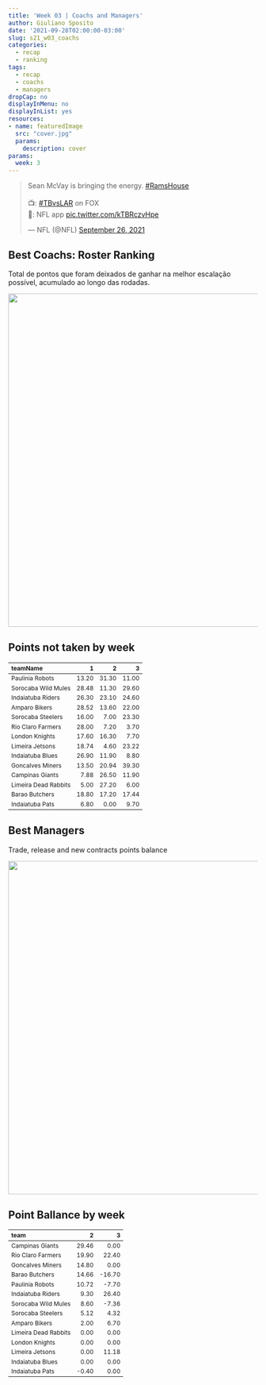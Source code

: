 ```yaml
---
title: 'Week 03 | Coachs and Managers'
author: Giuliano Sposito
date: '2021-09-28T02:00:00-03:00'
slug: s21_w03_coachs
categories:
  - recap
  - ranking
tags:
  - recap
  - coachs
  - managers
dropCap: no
displayInMenu: no
displayInList: yes
resources:
- name: featuredImage
  src: "cover.jpg"
  params:
    description: cover
params:
  week: 3
---
```

<script src="{{< blogdown/postref >}}index_files/kePrint/kePrint.js"></script>
<link href="{{< blogdown/postref >}}index_files/lightable/lightable.css" rel="stylesheet" />
<script src="{{< blogdown/postref >}}index_files/kePrint/kePrint.js"></script>
<link href="{{< blogdown/postref >}}index_files/lightable/lightable.css" rel="stylesheet" />

<!--more-->



<blockquote class="twitter-tweet"><p lang="en" dir="ltr">Sean McVay is bringing the energy. <a href="https://twitter.com/hashtag/RamsHouse?src=hash&amp;ref_src=twsrc%5Etfw">#RamsHouse</a><br><br>📺: <a href="https://twitter.com/hashtag/TBvsLAR?src=hash&amp;ref_src=twsrc%5Etfw">#TBvsLAR</a> on FOX<br>📱: NFL app <a href="https://t.co/kTBRczvHpe">pic.twitter.com/kTBRczvHpe</a></p>&mdash; NFL (@NFL) <a href="https://twitter.com/NFL/status/1442245568013606913?ref_src=twsrc%5Etfw">September 26, 2021</a></blockquote> <script async src="https://platform.twitter.com/widgets.js" charset="utf-8"></script>

## Best Coachs: Roster Ranking

Total de pontos que foram deixados de ganhar na melhor escalação possível, acumulado ao longo das rodadas.

<img src="{{< blogdown/postref >}}index_files/figure-html/bestCoachChart-1.png" width="672" />

## Points not taken by week

<table class="table" style="font-size: 12px; margin-left: auto; margin-right: auto;">
 <thead>
  <tr>
   <th style="text-align:left;"> teamName </th>
   <th style="text-align:right;"> 1 </th>
   <th style="text-align:right;"> 2 </th>
   <th style="text-align:right;"> 3 </th>
  </tr>
 </thead>
<tbody>
  <tr>
   <td style="text-align:left;"> Paulinia Robots </td>
   <td style="text-align:right;"> 13.20 </td>
   <td style="text-align:right;"> 31.30 </td>
   <td style="text-align:right;"> 11.00 </td>
  </tr>
  <tr>
   <td style="text-align:left;"> Sorocaba Wild Mules </td>
   <td style="text-align:right;"> 28.48 </td>
   <td style="text-align:right;"> 11.30 </td>
   <td style="text-align:right;"> 29.60 </td>
  </tr>
  <tr>
   <td style="text-align:left;"> Indaiatuba Riders </td>
   <td style="text-align:right;"> 26.30 </td>
   <td style="text-align:right;"> 23.10 </td>
   <td style="text-align:right;"> 24.60 </td>
  </tr>
  <tr>
   <td style="text-align:left;"> Amparo Bikers </td>
   <td style="text-align:right;"> 28.52 </td>
   <td style="text-align:right;"> 13.60 </td>
   <td style="text-align:right;"> 22.00 </td>
  </tr>
  <tr>
   <td style="text-align:left;"> Sorocaba Steelers </td>
   <td style="text-align:right;"> 16.00 </td>
   <td style="text-align:right;"> 7.00 </td>
   <td style="text-align:right;"> 23.30 </td>
  </tr>
  <tr>
   <td style="text-align:left;"> Rio Claro Farmers </td>
   <td style="text-align:right;"> 28.00 </td>
   <td style="text-align:right;"> 7.20 </td>
   <td style="text-align:right;"> 3.70 </td>
  </tr>
  <tr>
   <td style="text-align:left;"> London Knights </td>
   <td style="text-align:right;"> 17.60 </td>
   <td style="text-align:right;"> 16.30 </td>
   <td style="text-align:right;"> 7.70 </td>
  </tr>
  <tr>
   <td style="text-align:left;"> Limeira Jetsons </td>
   <td style="text-align:right;"> 18.74 </td>
   <td style="text-align:right;"> 4.60 </td>
   <td style="text-align:right;"> 23.22 </td>
  </tr>
  <tr>
   <td style="text-align:left;"> Indaiatuba Blues </td>
   <td style="text-align:right;"> 26.90 </td>
   <td style="text-align:right;"> 11.90 </td>
   <td style="text-align:right;"> 8.80 </td>
  </tr>
  <tr>
   <td style="text-align:left;"> Goncalves Miners </td>
   <td style="text-align:right;"> 13.50 </td>
   <td style="text-align:right;"> 20.94 </td>
   <td style="text-align:right;"> 39.30 </td>
  </tr>
  <tr>
   <td style="text-align:left;"> Campinas Giants </td>
   <td style="text-align:right;"> 7.88 </td>
   <td style="text-align:right;"> 26.50 </td>
   <td style="text-align:right;"> 11.90 </td>
  </tr>
  <tr>
   <td style="text-align:left;"> Limeira Dead Rabbits </td>
   <td style="text-align:right;"> 5.00 </td>
   <td style="text-align:right;"> 27.20 </td>
   <td style="text-align:right;"> 6.00 </td>
  </tr>
  <tr>
   <td style="text-align:left;"> Barao Butchers </td>
   <td style="text-align:right;"> 18.80 </td>
   <td style="text-align:right;"> 17.20 </td>
   <td style="text-align:right;"> 17.44 </td>
  </tr>
  <tr>
   <td style="text-align:left;"> Indaiatuba Pats </td>
   <td style="text-align:right;"> 6.80 </td>
   <td style="text-align:right;"> 0.00 </td>
   <td style="text-align:right;"> 9.70 </td>
  </tr>
</tbody>
</table>

## Best Managers

Trade, release and new contracts points balance

<img src="{{< blogdown/postref >}}index_files/figure-html/bestManagerChart-1.png" width="672" />

## Point Ballance by week

<table class="table" style="font-size: 12px; margin-left: auto; margin-right: auto;">
 <thead>
  <tr>
   <th style="text-align:left;"> team </th>
   <th style="text-align:right;"> 2 </th>
   <th style="text-align:right;"> 3 </th>
  </tr>
 </thead>
<tbody>
  <tr>
   <td style="text-align:left;"> Campinas Giants </td>
   <td style="text-align:right;"> 29.46 </td>
   <td style="text-align:right;"> 0.00 </td>
  </tr>
  <tr>
   <td style="text-align:left;"> Rio Claro Farmers </td>
   <td style="text-align:right;"> 19.90 </td>
   <td style="text-align:right;"> 22.40 </td>
  </tr>
  <tr>
   <td style="text-align:left;"> Goncalves Miners </td>
   <td style="text-align:right;"> 14.80 </td>
   <td style="text-align:right;"> 0.00 </td>
  </tr>
  <tr>
   <td style="text-align:left;"> Barao Butchers </td>
   <td style="text-align:right;"> 14.66 </td>
   <td style="text-align:right;"> -16.70 </td>
  </tr>
  <tr>
   <td style="text-align:left;"> Paulinia Robots </td>
   <td style="text-align:right;"> 10.72 </td>
   <td style="text-align:right;"> -7.70 </td>
  </tr>
  <tr>
   <td style="text-align:left;"> Indaiatuba Riders </td>
   <td style="text-align:right;"> 9.30 </td>
   <td style="text-align:right;"> 26.40 </td>
  </tr>
  <tr>
   <td style="text-align:left;"> Sorocaba Wild Mules </td>
   <td style="text-align:right;"> 8.60 </td>
   <td style="text-align:right;"> -7.36 </td>
  </tr>
  <tr>
   <td style="text-align:left;"> Sorocaba Steelers </td>
   <td style="text-align:right;"> 5.12 </td>
   <td style="text-align:right;"> 4.32 </td>
  </tr>
  <tr>
   <td style="text-align:left;"> Amparo Bikers </td>
   <td style="text-align:right;"> 2.00 </td>
   <td style="text-align:right;"> 6.70 </td>
  </tr>
  <tr>
   <td style="text-align:left;"> Limeira Dead Rabbits </td>
   <td style="text-align:right;"> 0.00 </td>
   <td style="text-align:right;"> 0.00 </td>
  </tr>
  <tr>
   <td style="text-align:left;"> London Knights </td>
   <td style="text-align:right;"> 0.00 </td>
   <td style="text-align:right;"> 0.00 </td>
  </tr>
  <tr>
   <td style="text-align:left;"> Limeira Jetsons </td>
   <td style="text-align:right;"> 0.00 </td>
   <td style="text-align:right;"> 11.18 </td>
  </tr>
  <tr>
   <td style="text-align:left;"> Indaiatuba Blues </td>
   <td style="text-align:right;"> 0.00 </td>
   <td style="text-align:right;"> 0.00 </td>
  </tr>
  <tr>
   <td style="text-align:left;"> Indaiatuba Pats </td>
   <td style="text-align:right;"> -0.40 </td>
   <td style="text-align:right;"> 0.00 </td>
  </tr>
</tbody>
</table>
